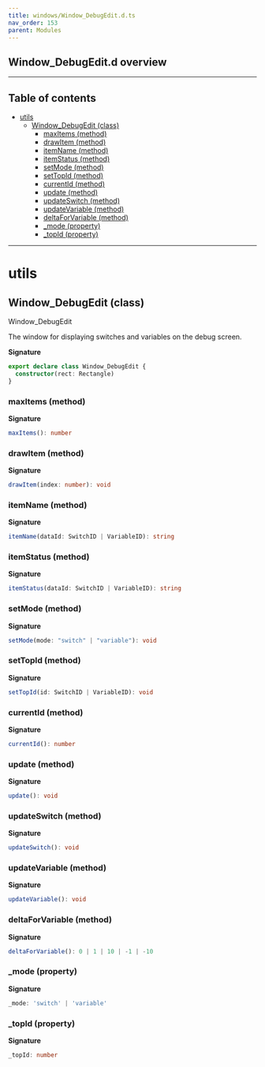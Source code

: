 ```yaml
---
title: windows/Window_DebugEdit.d.ts
nav_order: 153
parent: Modules
---
```


## Window_DebugEdit.d overview

---

<h2 class="text-delta">Table of contents</h2>

- [utils](#utils)
  - [Window_DebugEdit (class)](#window_debugedit-class)
    - [maxItems (method)](#maxitems-method)
    - [drawItem (method)](#drawitem-method)
    - [itemName (method)](#itemname-method)
    - [itemStatus (method)](#itemstatus-method)
    - [setMode (method)](#setmode-method)
    - [setTopId (method)](#settopid-method)
    - [currentId (method)](#currentid-method)
    - [update (method)](#update-method)
    - [updateSwitch (method)](#updateswitch-method)
    - [updateVariable (method)](#updatevariable-method)
    - [deltaForVariable (method)](#deltaforvariable-method)
    - [\_mode (property)](#_mode-property)
    - [\_topId (property)](#_topid-property)

---

# utils

## Window_DebugEdit (class)

Window_DebugEdit

The window for displaying switches and variables on the debug screen.

**Signature**

```ts
export declare class Window_DebugEdit {
  constructor(rect: Rectangle)
}
```

### maxItems (method)

**Signature**

```ts
maxItems(): number
```

### drawItem (method)

**Signature**

```ts
drawItem(index: number): void
```

### itemName (method)

**Signature**

```ts
itemName(dataId: SwitchID | VariableID): string
```

### itemStatus (method)

**Signature**

```ts
itemStatus(dataId: SwitchID | VariableID): string
```

### setMode (method)

**Signature**

```ts
setMode(mode: "switch" | "variable"): void
```

### setTopId (method)

**Signature**

```ts
setTopId(id: SwitchID | VariableID): void
```

### currentId (method)

**Signature**

```ts
currentId(): number
```

### update (method)

**Signature**

```ts
update(): void
```

### updateSwitch (method)

**Signature**

```ts
updateSwitch(): void
```

### updateVariable (method)

**Signature**

```ts
updateVariable(): void
```

### deltaForVariable (method)

**Signature**

```ts
deltaForVariable(): 0 | 1 | 10 | -1 | -10
```

### \_mode (property)

**Signature**

```ts
_mode: 'switch' | 'variable'
```

### \_topId (property)

**Signature**

```ts
_topId: number
```
